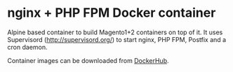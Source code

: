 # nginx + PHP FPM Docker container

Alpine based container to build Magento1+2 containers on top of it. It uses Supervisord (http://supervisord.org/) to start nginx, PHP FPM, Postfix and a cron daemon.

Container images can be downloaded from [DockerHub](https://hub.docker.com/r/phoenixmedia/nginx-php/tags).
